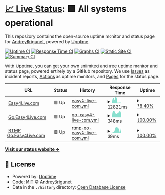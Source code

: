 # [📈 Live Status](https://demo.upptime.js.org): <!--live status--> **🟩 All systems operational**

This repository contains the open-source uptime monitor and status page for [AndreyBrigunet](https://demo.upptime.js.org), powered by [Upptime](https://github.com/upptime/upptime).

[![Uptime CI](https://github.com/AndreyBrigunet/upptime/workflows/Uptime%20CI/badge.svg)](https://github.com/AndreyBrigunet/upptime/actions?query=workflow%3A%22Uptime+CI%22)
[![Response Time CI](https://github.com/AndreyBrigunet/upptime/workflows/Response%20Time%20CI/badge.svg)](https://github.com/AndreyBrigunet/upptime/actions?query=workflow%3A%22Response+Time+CI%22)
[![Graphs CI](https://github.com/AndreyBrigunet/upptime/workflows/Graphs%20CI/badge.svg)](https://github.com/AndreyBrigunet/upptime/actions?query=workflow%3A%22Graphs+CI%22)
[![Static Site CI](https://github.com/AndreyBrigunet/upptime/workflows/Static%20Site%20CI/badge.svg)](https://github.com/AndreyBrigunet/upptime/actions?query=workflow%3A%22Static+Site+CI%22)
[![Summary CI](https://github.com/AndreyBrigunet/upptime/workflows/Summary%20CI/badge.svg)](https://github.com/AndreyBrigunet/upptime/actions?query=workflow%3A%22Summary+CI%22)

With [Upptime](https://upptime.js.org), you can get your own unlimited and free uptime monitor and status page, powered entirely by a GitHub repository. We use [Issues](https://github.com/AndreyBrigunet/upptime/issues) as incident reports, [Actions](https://github.com/AndreyBrigunet/upptime/actions) as uptime monitors, and [Pages](https://demo.upptime.js.org) for the status page.

<!--start: status pages-->
<!-- This summary is generated by Upptime (https://github.com/upptime/upptime) -->
<!-- Do not edit this manually, your changes will be overwritten -->
<!-- prettier-ignore -->
| URL | Status | History | Response Time | Uptime |
| --- | ------ | ------- | ------------- | ------ |
| <img alt="" src="https://easy4live.com/assets/img/favicon.png" height="13"> [Easy4Live.com](https://easy4live.com) | 🟩 Up | [easy4-live-com.yml](https://github.com/AndreyBrigunet/upptime/commits/HEAD/history/easy4-live-com.yml) | <details><summary><img alt="Response time graph" src="./graphs/easy4-live-com/response-time-week.png" height="20"> 12821ms</summary><br><a href="https://status.easy4live.com/history/easy4-live-com"><img alt="Response time 5864" src="https://img.shields.io/endpoint?url=https%3A%2F%2Fraw.githubusercontent.com%2FAndreyBrigunet%2Fupptime%2FHEAD%2Fapi%2Feasy4-live-com%2Fresponse-time.json"></a><br><a href="https://status.easy4live.com/history/easy4-live-com"><img alt="24-hour response time 2823" src="https://img.shields.io/endpoint?url=https%3A%2F%2Fraw.githubusercontent.com%2FAndreyBrigunet%2Fupptime%2FHEAD%2Fapi%2Feasy4-live-com%2Fresponse-time-day.json"></a><br><a href="https://status.easy4live.com/history/easy4-live-com"><img alt="7-day response time 12821" src="https://img.shields.io/endpoint?url=https%3A%2F%2Fraw.githubusercontent.com%2FAndreyBrigunet%2Fupptime%2FHEAD%2Fapi%2Feasy4-live-com%2Fresponse-time-week.json"></a><br><a href="https://status.easy4live.com/history/easy4-live-com"><img alt="30-day response time 21138" src="https://img.shields.io/endpoint?url=https%3A%2F%2Fraw.githubusercontent.com%2FAndreyBrigunet%2Fupptime%2FHEAD%2Fapi%2Feasy4-live-com%2Fresponse-time-month.json"></a><br><a href="https://status.easy4live.com/history/easy4-live-com"><img alt="1-year response time 6542" src="https://img.shields.io/endpoint?url=https%3A%2F%2Fraw.githubusercontent.com%2FAndreyBrigunet%2Fupptime%2FHEAD%2Fapi%2Feasy4-live-com%2Fresponse-time-year.json"></a></details> | <details><summary><a href="https://status.easy4live.com/history/easy4-live-com">78.40%</a></summary><a href="https://status.easy4live.com/history/easy4-live-com"><img alt="All-time uptime 98.41%" src="https://img.shields.io/endpoint?url=https%3A%2F%2Fraw.githubusercontent.com%2FAndreyBrigunet%2Fupptime%2FHEAD%2Fapi%2Feasy4-live-com%2Fuptime.json"></a><br><a href="https://status.easy4live.com/history/easy4-live-com"><img alt="24-hour uptime 100.00%" src="https://img.shields.io/endpoint?url=https%3A%2F%2Fraw.githubusercontent.com%2FAndreyBrigunet%2Fupptime%2FHEAD%2Fapi%2Feasy4-live-com%2Fuptime-day.json"></a><br><a href="https://status.easy4live.com/history/easy4-live-com"><img alt="7-day uptime 78.40%" src="https://img.shields.io/endpoint?url=https%3A%2F%2Fraw.githubusercontent.com%2FAndreyBrigunet%2Fupptime%2FHEAD%2Fapi%2Feasy4-live-com%2Fuptime-week.json"></a><br><a href="https://status.easy4live.com/history/easy4-live-com"><img alt="30-day uptime 76.82%" src="https://img.shields.io/endpoint?url=https%3A%2F%2Fraw.githubusercontent.com%2FAndreyBrigunet%2Fupptime%2FHEAD%2Fapi%2Feasy4-live-com%2Fuptime-month.json"></a><br><a href="https://status.easy4live.com/history/easy4-live-com"><img alt="1-year uptime 97.73%" src="https://img.shields.io/endpoint?url=https%3A%2F%2Fraw.githubusercontent.com%2FAndreyBrigunet%2Fupptime%2FHEAD%2Fapi%2Feasy4-live-com%2Fuptime-year.json"></a></details>
| <img alt="" src="https://easy4live.com/assets/img/favicon.png" height="13"> [Go.Easy4Live.com](http://go.easy4live.com) | 🟩 Up | [go-easy4-live-com.yml](https://github.com/AndreyBrigunet/upptime/commits/HEAD/history/go-easy4-live-com.yml) | <details><summary><img alt="Response time graph" src="./graphs/go-easy4-live-com/response-time-week.png" height="20"> 348ms</summary><br><a href="https://status.easy4live.com/history/go-easy4-live-com"><img alt="Response time 165" src="https://img.shields.io/endpoint?url=https%3A%2F%2Fraw.githubusercontent.com%2FAndreyBrigunet%2Fupptime%2FHEAD%2Fapi%2Fgo-easy4-live-com%2Fresponse-time.json"></a><br><a href="https://status.easy4live.com/history/go-easy4-live-com"><img alt="24-hour response time 275" src="https://img.shields.io/endpoint?url=https%3A%2F%2Fraw.githubusercontent.com%2FAndreyBrigunet%2Fupptime%2FHEAD%2Fapi%2Fgo-easy4-live-com%2Fresponse-time-day.json"></a><br><a href="https://status.easy4live.com/history/go-easy4-live-com"><img alt="7-day response time 348" src="https://img.shields.io/endpoint?url=https%3A%2F%2Fraw.githubusercontent.com%2FAndreyBrigunet%2Fupptime%2FHEAD%2Fapi%2Fgo-easy4-live-com%2Fresponse-time-week.json"></a><br><a href="https://status.easy4live.com/history/go-easy4-live-com"><img alt="30-day response time 256" src="https://img.shields.io/endpoint?url=https%3A%2F%2Fraw.githubusercontent.com%2FAndreyBrigunet%2Fupptime%2FHEAD%2Fapi%2Fgo-easy4-live-com%2Fresponse-time-month.json"></a><br><a href="https://status.easy4live.com/history/go-easy4-live-com"><img alt="1-year response time 166" src="https://img.shields.io/endpoint?url=https%3A%2F%2Fraw.githubusercontent.com%2FAndreyBrigunet%2Fupptime%2FHEAD%2Fapi%2Fgo-easy4-live-com%2Fresponse-time-year.json"></a></details> | <details><summary><a href="https://status.easy4live.com/history/go-easy4-live-com">100.00%</a></summary><a href="https://status.easy4live.com/history/go-easy4-live-com"><img alt="All-time uptime 99.62%" src="https://img.shields.io/endpoint?url=https%3A%2F%2Fraw.githubusercontent.com%2FAndreyBrigunet%2Fupptime%2FHEAD%2Fapi%2Fgo-easy4-live-com%2Fuptime.json"></a><br><a href="https://status.easy4live.com/history/go-easy4-live-com"><img alt="24-hour uptime 100.00%" src="https://img.shields.io/endpoint?url=https%3A%2F%2Fraw.githubusercontent.com%2FAndreyBrigunet%2Fupptime%2FHEAD%2Fapi%2Fgo-easy4-live-com%2Fuptime-day.json"></a><br><a href="https://status.easy4live.com/history/go-easy4-live-com"><img alt="7-day uptime 100.00%" src="https://img.shields.io/endpoint?url=https%3A%2F%2Fraw.githubusercontent.com%2FAndreyBrigunet%2Fupptime%2FHEAD%2Fapi%2Fgo-easy4-live-com%2Fuptime-week.json"></a><br><a href="https://status.easy4live.com/history/go-easy4-live-com"><img alt="30-day uptime 99.81%" src="https://img.shields.io/endpoint?url=https%3A%2F%2Fraw.githubusercontent.com%2FAndreyBrigunet%2Fupptime%2FHEAD%2Fapi%2Fgo-easy4-live-com%2Fuptime-month.json"></a><br><a href="https://status.easy4live.com/history/go-easy4-live-com"><img alt="1-year uptime 99.98%" src="https://img.shields.io/endpoint?url=https%3A%2F%2Fraw.githubusercontent.com%2FAndreyBrigunet%2Fupptime%2FHEAD%2Fapi%2Fgo-easy4-live-com%2Fuptime-year.json"></a></details>
| <img alt="" src="https://easy4live.com/assets/img/favicon.png" height="13"> [RTMP Go.Easy4Live.com](137.184.181.176) | 🟩 Up | [rtmp-go-easy4-live-com.yml](https://github.com/AndreyBrigunet/upptime/commits/HEAD/history/rtmp-go-easy4-live-com.yml) | <details><summary><img alt="Response time graph" src="./graphs/rtmp-go-easy4-live-com/response-time-week.png" height="20"> 39ms</summary><br><a href="https://status.easy4live.com/history/rtmp-go-easy4-live-com"><img alt="Response time 42" src="https://img.shields.io/endpoint?url=https%3A%2F%2Fraw.githubusercontent.com%2FAndreyBrigunet%2Fupptime%2FHEAD%2Fapi%2Frtmp-go-easy4-live-com%2Fresponse-time.json"></a><br><a href="https://status.easy4live.com/history/rtmp-go-easy4-live-com"><img alt="24-hour response time 66" src="https://img.shields.io/endpoint?url=https%3A%2F%2Fraw.githubusercontent.com%2FAndreyBrigunet%2Fupptime%2FHEAD%2Fapi%2Frtmp-go-easy4-live-com%2Fresponse-time-day.json"></a><br><a href="https://status.easy4live.com/history/rtmp-go-easy4-live-com"><img alt="7-day response time 39" src="https://img.shields.io/endpoint?url=https%3A%2F%2Fraw.githubusercontent.com%2FAndreyBrigunet%2Fupptime%2FHEAD%2Fapi%2Frtmp-go-easy4-live-com%2Fresponse-time-week.json"></a><br><a href="https://status.easy4live.com/history/rtmp-go-easy4-live-com"><img alt="30-day response time 45" src="https://img.shields.io/endpoint?url=https%3A%2F%2Fraw.githubusercontent.com%2FAndreyBrigunet%2Fupptime%2FHEAD%2Fapi%2Frtmp-go-easy4-live-com%2Fresponse-time-month.json"></a><br><a href="https://status.easy4live.com/history/rtmp-go-easy4-live-com"><img alt="1-year response time 43" src="https://img.shields.io/endpoint?url=https%3A%2F%2Fraw.githubusercontent.com%2FAndreyBrigunet%2Fupptime%2FHEAD%2Fapi%2Frtmp-go-easy4-live-com%2Fresponse-time-year.json"></a></details> | <details><summary><a href="https://status.easy4live.com/history/rtmp-go-easy4-live-com">100.00%</a></summary><a href="https://status.easy4live.com/history/rtmp-go-easy4-live-com"><img alt="All-time uptime 99.94%" src="https://img.shields.io/endpoint?url=https%3A%2F%2Fraw.githubusercontent.com%2FAndreyBrigunet%2Fupptime%2FHEAD%2Fapi%2Frtmp-go-easy4-live-com%2Fuptime.json"></a><br><a href="https://status.easy4live.com/history/rtmp-go-easy4-live-com"><img alt="24-hour uptime 100.00%" src="https://img.shields.io/endpoint?url=https%3A%2F%2Fraw.githubusercontent.com%2FAndreyBrigunet%2Fupptime%2FHEAD%2Fapi%2Frtmp-go-easy4-live-com%2Fuptime-day.json"></a><br><a href="https://status.easy4live.com/history/rtmp-go-easy4-live-com"><img alt="7-day uptime 100.00%" src="https://img.shields.io/endpoint?url=https%3A%2F%2Fraw.githubusercontent.com%2FAndreyBrigunet%2Fupptime%2FHEAD%2Fapi%2Frtmp-go-easy4-live-com%2Fuptime-week.json"></a><br><a href="https://status.easy4live.com/history/rtmp-go-easy4-live-com"><img alt="30-day uptime 100.00%" src="https://img.shields.io/endpoint?url=https%3A%2F%2Fraw.githubusercontent.com%2FAndreyBrigunet%2Fupptime%2FHEAD%2Fapi%2Frtmp-go-easy4-live-com%2Fuptime-month.json"></a><br><a href="https://status.easy4live.com/history/rtmp-go-easy4-live-com"><img alt="1-year uptime 99.99%" src="https://img.shields.io/endpoint?url=https%3A%2F%2Fraw.githubusercontent.com%2FAndreyBrigunet%2Fupptime%2FHEAD%2Fapi%2Frtmp-go-easy4-live-com%2Fuptime-year.json"></a></details>

<!--end: status pages-->

[**Visit our status website →**](https://demo.upptime.js.org)

## 📄 License

- Powered by: [Upptime](https://github.com/upptime/upptime)
- Code: [MIT](./LICENSE) © [AndreyBrigunet](https://demo.upptime.js.org)
- Data in the `./history` directory: [Open Database License](https://opendatacommons.org/licenses/odbl/1-0/)
